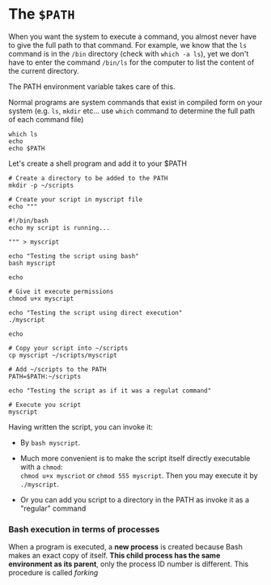 # The `$PATH`

When you want the system to execute a command, you almost never have to give the full path to that
command. For example, we know that the `ls` command is in the `/bin` directory (check with `which -a ls`),
yet we don't have to enter the command `/bin/ls` for the computer to list the content of the current directory.

The PATH environment variable takes care of this.

Normal programs are system commands that exist in compiled form on your system (e.g. `ls`, `mkdir` etc... use `which` command to determine the full path of each command file)

```shell
which ls
echo
echo $PATH
```

Let's create a shell program and add it to your $PATH

```shell
# Create a directory to be added to the PATH
mkdir -p ~/scripts

# Create your script in myscript file
echo """ 

#!/bin/bash
echo my script is running...

""" > myscript

echo "Testing the script using bash"
bash myscript

echo 

# Give it execute permissions
chmod u+x myscript

echo "Testing the script using direct execution"
./myscript

echo

# Copy your script into ~/scripts
cp myscript ~/scripts/myscript

# Add ~/scripts to the PATH
PATH=$PATH:~/scripts

echo "Testing the script as if it was a regulat command"

# Execute you script
myscript
```

Having written the script, you can invoke it:

- By `bash myscript`.
- Much more convenient is to make the script itself directly executable with a `chmod`:   
  `chmod u+x myscriot` or `chmod 555 myscript`.
  Then you may execute it by `./myscript`.

- Or you can add you script to a directory in the PATH as invoke it as a "regular" command

### Bash execution in terms of processes 

When a program is executed, a **new process** is created because Bash makes an exact copy of itself. **This child process has the same environment as its parent**, only the process ID
number is different. This procedure is called *forking*

